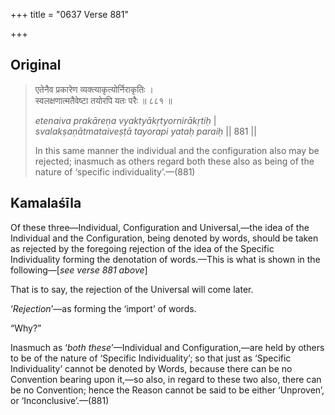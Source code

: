 +++
title = "0637 Verse 881"

+++
## Original 
>
> एतेनैव प्रकारेण व्यक्त्याकृत्योर्निराकृतिः ।  
> स्वलक्षणात्मतैवेष्टा तयोरपि यतः परैः ॥ ८८१ ॥ 
>
> *etenaiva prakāreṇa vyaktyākṛtyornirākṛtiḥ* \|  
> *svalakṣaṇātmataiveṣṭā tayorapi yataḥ paraiḥ* \|\| 881 \|\| 
>
> In this same manner the individual and the configuration also may be rejected; inasmuch as others regard both these also as being of the nature of ‘specific individuality’.—(881)



## Kamalaśīla

Of these three—Individual, Configuration and Universal,—the idea of the Individual and the Configuration, being denoted by words, should be taken as rejected by the foregoing rejection of the idea of the Specific Individuality forming the denotation of words.—This is what is shown in the following—[*see verse 881 above*]

That is to say, the rejection of the Universal will come later.

‘*Rejection*’—as forming the ‘import’ of words.

“Why?”

Inasmuch as ‘*both these*’—Individual and Configuration,—are held by others to be of the nature of ‘Specific Individuality’; so that just as ‘Specific Individuality’ cannot be denoted by Words, because there can be no Convention bearing upon it,—so also, in regard to these two also, there can be no Convention; hence the Reason cannot be said to be either ‘Unproven’, or ‘Inconclusive’.—(881)


